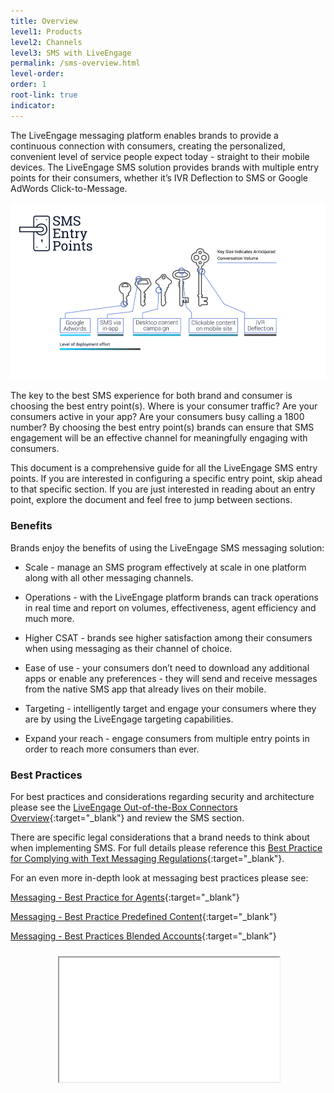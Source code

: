 ```yaml
---
title: Overview
level1: Products
level2: Channels
level3: SMS with LiveEngage
permalink: /sms-overview.html
level-order:
order: 1
root-link: true
indicator:
---
```

The LiveEngage messaging platform enables brands to provide a continuous connection with consumers, creating the personalized, convenient level of service people expect today - straight to their mobile devices. The LiveEngage SMS solution provides brands with multiple entry points for their consumers, whether it’s IVR Deflection to SMS or Google AdWords Click-to-Message.

![IntroKeys](img/introductionkeys.png)

The key to the best SMS experience for both brand and consumer is choosing the best entry point(s). Where is your consumer traffic? Are your consumers active in your app? Are your consumers busy calling a 1800 number? By choosing the best entry point(s) brands can ensure that SMS engagement will be an effective channel for meaningfully engaging with consumers.

This document is a comprehensive guide for all the LiveEngage SMS entry points. If you are interested in configuring a specific entry point, skip ahead to that specific section. If you are just interested in reading about an entry point, explore the document and feel free to jump between sections.

### Benefits

Brands enjoy the benefits of using the LiveEngage SMS messaging solution:

* Scale - manage an SMS program effectively at scale in one platform along with all other messaging channels.

* Operations - with the LiveEngage platform brands can track operations in real time and report on volumes, effectiveness, agent efficiency and much more.

* Higher CSAT - brands see higher satisfaction among their consumers when using messaging as their channel of choice.

* Ease of use - your consumers don’t need to download any additional apps or enable any preferences - they will send and receive messages from the native SMS app that already lives on their mobile.

* Targeting - intelligently target and engage your consumers where they are by using the LiveEngage targeting capabilities.

* Expand your reach - engage consumers from multiple entry points in order to reach more consumers than ever.

### Best Practices

For best practices and considerations regarding security and architecture please see the [LiveEngage Out-of-the-Box Connectors Overview](https://s3-eu-west-1.amazonaws.com/ce-sr/CA/Messaging/Out+of+the+box+connectors+overview.pdf){:target="_blank"} and review the SMS section.

There are specific legal considerations that a brand needs to think about when implementing SMS. For full details please reference this [Best Practice for Complying with Text Messaging Regulations](http://s3-eu-west-1.amazonaws.com/ce-sr/CA/Messaging/Best+Practices+for+Complying+with+Text+Messaging+Regulations.pdf){:target="_blank"}.

For an even more in-depth look at messaging best practices please see:

[Messaging - Best Practice for Agents](https://s3-eu-west-1.amazonaws.com/ce-sr/CA/Messaging/Messaging+Best+Practice+for+Agents.pdf){:target="_blank"}

[Messaging - Best Practice Predefined Content](https://s3-eu-west-1.amazonaws.com/ce-sr/CA/Messaging/Messaging+Best+Practice+Predefined+content.pdf){:target="_blank"}

[Messaging - Best Practices Blended Accounts](https://docs.google.com/document/d/1L3xuUPw5Zz3bZNX-ymTRZTNsLwKEcWA6ZrdCusKXVHY/edit){:target="_blank"}

<div style="display: block; position: relative; max-width: 70%;margin:0 auto;"><div style="padding-top: 56.25%;"><iframe src="//players.brightcove.net/902047215001/default_default/index.html?videoId=5275421544001" allowfullscreen webkitallowfullscreen mozallowfullscreen style="width: 100%; height: 100%; position: absolute; top: 10px; bottom: 0px; right: 0px; left: 0px;"></iframe></div></div>

